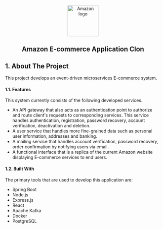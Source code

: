 <a name="readme-top"></a>

<!-- PROJECT LOGO -->
<br />
<div align="center">
	<a href="https://amazon.com/">
		<img 
			src="https://www.fineprintart.com/images/blog/amazon-logo/amazon_logo_history_5.jpg" 
			alt="Amazon logo"
			width="100"
			height="100">
	</a>
	<h2 align="center">
		Amazon E-commerce Application Clon
  	</h2>
</div>

<!-- ABOUT THE PROJECT -->

## 1. About The Project

This project develops an event-driven microservices E-commerce system. 


#### 1.1. Features
This system currently consists of the following developed services.
<ul>
	<li>
		An API gateway that also acts as an authentication point to authorize and route client's requests to corresponding services. 
    This service handles authentication, registration, password recovery, account verification, deactivation and deletion.
	</li>
	<li>
		A user service that handles more fine-grained data such as personal user information, addresses and banking.
	</li>
  <li>
    A mailing service that handles account verification, password recovery, order confirmation by notifying users via email.
  </li>
	<li>
		A functional interface that is a replica of the current Amazon website displaying E-commerce services to end users.
	</li>
</ul>

#### 1.2. Built With

The primary tools that are used to develop this application are:
- Spring Boot
- Node.js
- Express.js
- React
- Apache Kafka
- Docker
- PostgreSQL
